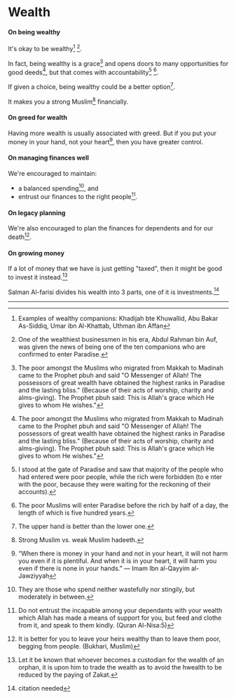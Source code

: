 # Wealth

#### On being wealthy

It's okay to be wealthy[^companions] [^confirmed].

In fact, being wealthy is a grace[^grace] and opens doors to many opportunities for good deeds[^grace], but that comes with accountability[^reckoning1] [^reckoning2].

If given a choice, being wealthy could be a better option[^upperhand].

It makes you a strong Muslim[^strongmuslim] financially.

#### On greed for wealth

Having more wealth is usually associated with greed. But if you put your money in your hand, not your heart[^moneyinhand], then you have greater control.

#### On managing finances well

We're encouraged to maintain:
* a balanced spending[^balanced], and
* entrust our finances to the right people[^entrust].

#### On legacy planning

We're also encouraged to plan the finances for dependents and for our death[^dependents].

#### On growing money

If a lot of money that we have is just getting "taxed", then it might be good to invest it instead.[^reducedwealth]

Salman Al-farisi divides his wealth into 3 parts, one of it is investments.[^salmanalfarisi]

---

[^companions]: Examples of wealthy companions: Khadijah bte Khuwallid, Abu Bakar As-Siddiq, Umar ibn Al-Khattab, Uthman ibn Affan

[^confirmed]: One of the wealthiest businessmen in his era, Abdul Rahman bin Auf, was given the news of being one of the ten companions who are confirmed to enter Paradise.

[^grace]: The poor amongst the Muslims who migrated from Makkah to Madinah came to the Prophet pbuh and said "O Messenger of Allah! The possessors of great wealth have obtained the highest ranks in Paradise and the lasting bliss." (Because of their acts of worship, charity and alms-giving). The Prophet pbuh said: This is Allah's grace which He gives to whom He wishes."

[^reckoning1]: I stood at the gate of Paradise and saw that majority of the people who had entered were poor people, while the rich were forbidden (to e nter with the poor, because they were waiting for the reckoning of their accounts).

[^reckoning2]: The poor Muslims will enter Paradise before the rich by half of a day, the length of which is five hundred years.

[^upperhand]: The upper hand is better than the lower one.

[^strongmuslim]: Strong Muslim vs. weak Muslim hadeeth.

[^moneyinhand]: “When there is money in your hand and not in your heart, it will not harm you even if it is plentiful. And when it is in your heart, it will harm you even if there is none in your hands.” — Imam Ibn al-Qayyim al-Jawziyyah

[^balanced]: They are those who spend neither wastefully nor stingily, but moderately in between.

[^entrust]: Do not entrust the incapable among your dependants with your wealth which Allah has made a means of support for you, but feed and clothe from it, and speak to them kindly. (Quran Al-Nisa:5)

[^dependents]: It is better for you to leave your heirs wealthy than to leave them poor, begging from people. (Bukhari, Muslim)

[^reducedwealth]: Let it be known that whoever becomes a custodian for the wealth of an orphan, it is upon him to trade the wealth as to avoid the hwealth to be reduced by the paying of Zakat.

[^salmanalfarisi]: citation needed
